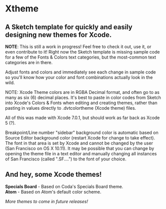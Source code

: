 # Xtheme

A Sketch template for quickly and easily designing new themes for Xcode.
--------------------------------------------------------------------------

**NOTE**: This is still a work in progress! Feel free to check it out, use it, or even contribute to it! Right now the Sketch template is missing sample code for a few of the Fonts & Colors text categories, but the most-common text categories are in there.
  
  
Adjust fonts and colors and immediately see each change in sample code so you'll know how your color and font combinations actually look in the wild.
  
NOTE: Xcode Theme colors are in RGBA Decimal format, and often go to as many as six (6) decimal places. It's best to paste in color codes from Sketch into Xcode's Colors & Fonts when editing and creating themes, rather than pasting in values directly to .dvtcolortheme (Xcode theme) files.   
  
All of this was made with Xcode 7.0.1, but should work as far back as Xcode 5 (?).
  
Breakpoint/Line number "sidebar" background color is automatic based on Source Editor background color (restart Xcode for change to take effect). The font in that area is set by Xcode and cannot be changed by the user (San Francisco on OS X 10.11). It may be possible that you can change by opening the theme file in a text editor and manually changing all instances of San Francisco (called ".SF....") to the font of your choice. 
  
  
And hey, some Xcode themes!
---------------------------

**Specials Board** - Based on Coda's Specials Board theme.  
**Atom** - Based on Atom's default color scheme. 
  
*More themes to come in future releases!*

